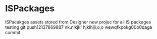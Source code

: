 # ISPackages
ISPacakges assets stored from Designer
new projec for all IS packages
testing git push12137869887
nk.nlkjk'
hjklhlji;o;o
wewqfkpokg00o0qaga
commit
